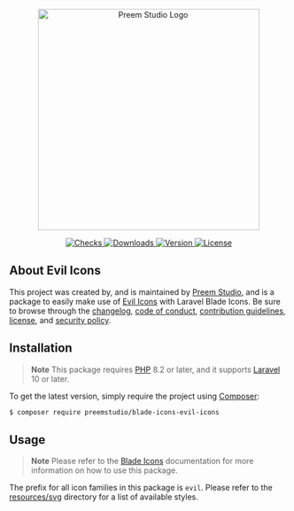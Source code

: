 <p align="center">
    <a href="https://preem.studio" target="_blank">
        <img src="https://raw.githubusercontent.com/PreemStudio/assets/main/logo-text.svg" width="400" alt="Preem Studio Logo" />
    </a>
</p>

<p align="center">
    <a href="https://github.com/PreemStudio/blade-icons-evil-icons/actions">
        <img src="https://badge.sh/github/check-runs/PreemStudio/blade-icons-evil-icons" alt="Checks" />
    </a>
    <a href="https://packagist.org/packages/preemstudio/blade-icons-evil-icons">
        <img src="https://badge.sh/packagist/downloads/PreemStudio/blade-icons-evil-icons" alt="Downloads" />
    </a>
    <a href="https://packagist.org/packages/preemstudio/blade-icons-evil-icons">
        <img src="https://badge.sh/packagist/version/PreemStudio/blade-icons-evil-icons" alt="Version" />
    </a>
    <a href="https://packagist.org/packages/preemstudio/blade-icons-evil-icons">
        <img src="https://badge.sh/packagist/license/PreemStudio/blade-icons-evil-icons" alt="License" />
    </a>
</p>

## About Evil Icons

This project was created by, and is maintained by [Preem Studio](https://github.com/PreemStudio), and is a package to easily make use of [Evil Icons](https://github.com/evil-icons/evil-icons) with Laravel Blade Icons. Be sure to browse through the [changelog](CHANGELOG.md), [code of conduct](.github/CODE_OF_CONDUCT.md), [contribution guidelines](.github/CONTRIBUTING.md), [license](LICENSE), and [security policy](.github/SECURITY.md).

## Installation

> **Note**
> This package requires [PHP](https://www.php.net/) 8.2 or later, and it supports [Laravel](https://laravel.com/) 10 or later.

To get the latest version, simply require the project using [Composer](https://getcomposer.org/):

```bash
$ composer require preemstudio/blade-icons-evil-icons
```

## Usage

> **Note**
> Please refer to the [Blade Icons](https://github.com/PreemStudio/blade-icons) documentation for more information on how to use this package.

The prefix for all icon families in this package is `evil`. Please refer to the [resources/svg](/resources/svg) directory for a list of available styles.
